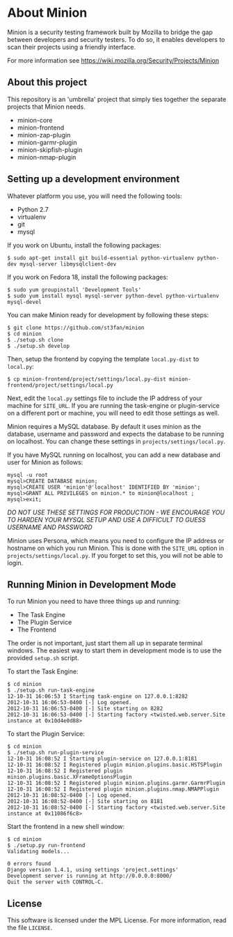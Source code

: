 About Minion
============

Minion is a security testing framework built by Mozilla to bridge the gap between developers and security testers. To do so, it enables developers to scan their projects using a friendly interface.

For more information see https://wiki.mozilla.org/Security/Projects/Minion

About this project
------------------

This repository is an 'umbrella' project that simply ties together the separate projects that Minion needs.

* minion-core
* minion-frontend
* minion-zap-plugin
* minion-garmr-plugin
* minion-skipfish-plugin
* minion-nmap-plugin

Setting up a development environment
------------------------------------

Whatever platform you use, you will need the following tools:

* Python 2.7
* virtualenv
* git
* mysql

If you work on Ubuntu, install the following packages:

    $ sudo apt-get install git build-essential python-virtualenv python-dev mysql-server libmysqlclient-dev

If you work on Fedora 18, install the following packages:

    $ sudo yum groupinstall 'Development Tools'
    $ sudo yum install mysql mysql-server python-devel python-virtualenv mysql-devel

You can make Minion ready for development by following these steps:

    $ git clone https://github.com/st3fan/minion
    $ cd minion
    $ ./setup.sh clone
    $ ./setup.sh develop

Then, setup the frontend by copying the template `local.py-dist` to `local.py`:

    $ cp minion-frontend/project/settings/local.py-dist minion-frontend/project/settings/local.py
    
Next, edit the `local.py` settings file to include the IP address of your machine for `SITE_URL`. If you are running the task-engine or plugin-service on a different port or machine, you will need to edit those settings as well.

Minion requires a MySQL database. By default it uses minion as the database, username and password and expects the database to be running on localhost. You can change these settings in `projects/settings/local.py`.

If you have MySQL running on localhost, you can add a new database and user for Minion as follows:

    mysql -u root
    mysql>CREATE DATABASE minion;
    mysql>CREATE USER 'minion'@'localhost' IDENTIFIED BY 'minion';
    mysql>GRANT ALL PRIVILEGES on minion.* to minion@localhost ;
    mysql>exit;

*DO NOT USE THESE SETTINGS FOR PRODUCTION - WE ENCOURAGE YOU TO HARDEN YOUR MYSQL SETUP AND USE A DIFFICULT TO GUESS USERNAME AND PASSWORD*

Minion uses Persona, which means you need to configure the IP address or hostname on which you run Minion. This is done with the `SITE_URL` option in `projects/settings/local.py`. If you forget to set this, you will not be able to login.

Running Minion in Development Mode
----------------------------------

To run Minion you need to have three things up and running:

* The Task Engine
* The Plugin Service
* The Frontend

The order is not important, just start them all up in separate terminal windows. The easiest way to start them in development mode is to use the provided `setup.sh` script.

To start the Task Engine:

    $ cd minion
    $ ./setup.sh run-task-engine
    12-10-31 16:06:53 I Starting task-engine on 127.0.0.1:8282
    2012-10-31 16:06:53-0400 [-] Log opened.
    2012-10-31 16:06:53-0400 [-] Site starting on 8282
    2012-10-31 16:06:53-0400 [-] Starting factory <twisted.web.server.Site instance at 0x10d4e0d88>

To start the Plugin Service:

    $ cd minion
    $ ./setup.sh run-plugin-service
    12-10-31 16:08:52 I Starting plugin-service on 127.0.0.1:8181
    12-10-31 16:08:52 I Registered plugin minion.plugins.basic.HSTSPlugin
    12-10-31 16:08:52 I Registered plugin minion.plugins.basic.XFrameOptionsPlugin
    12-10-31 16:08:52 I Registered plugin minion.plugins.garmr.GarmrPlugin
    12-10-31 16:08:52 I Registered plugin minion.plugins.nmap.NMAPPlugin
    2012-10-31 16:08:52-0400 [-] Log opened.
    2012-10-31 16:08:52-0400 [-] Site starting on 8181
    2012-10-31 16:08:52-0400 [-] Starting factory <twisted.web.server.Site instance at 0x11086f6c8>

Start the frontend in a new shell window:

    $ cd minion
    $ ./setup.py run-frontend
    Validating models...

    0 errors found
    Django version 1.4.1, using settings 'project.settings'
    Development server is running at http://0.0.0.0:8000/
    Quit the server with CONTROL-C.

License
-------
This software is licensed under the MPL License. For more
information, read the file ``LICENSE``.

